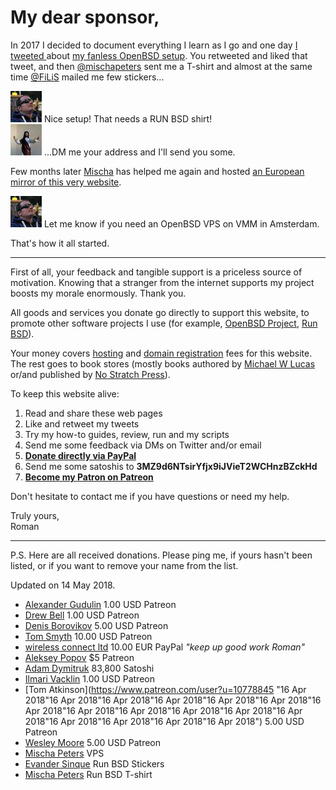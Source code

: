 # My dear sponsor,

In 2017 I decided to document everything I learn as I go and one day [I
tweeted
](https://mobile.twitter.com/romanzolotarev/status/909807483149066248)
about [my fanless OpenBSD setup](/setup.html). You retweeted and liked
that tweet, and then
[@mischapeters](https://mobile.twitter.com/mischapeters) sent me a T-shirt
and almost at the same time [@FiLiS](https://mobile.twitter.com/FiLiS)
mailed me few stickers...

<div class="quote"> <a
href="https://mobile.twitter.com/mischapeters/status/910019073223872512"><img class="quote__avatar"
src="/avatars/mischapeters.jpeg"
title="19 Sep 2017"
alt="(((Mischa &#x1F576; &#x1F421; RCX))) (@mischapeters)"></a><span class="quote__text">
Nice setup! That needs a RUN BSD shirt!</span></div>

<div class="quote"><a
href="https://mobile.twitter.com/FiLiS/status/925425396941770755"><img class="quote__avatar"
src="/avatars/FiLiS.jpeg"
title="31 Oct 2017"
alt="Not Evander Sinque (@FiLiS)"></a><span class="quote__text">
...DM me your address and I'll send you some.</span></div>

Few months later [Mischa](https://mobile.twitter.com/mischapeters) has
helped me again and hosted [an European mirror of this very
website](http://hi.romanzolotarev.com/).

<div class="quote"> <a
href="https://mobile.twitter.com/mischapeters/status/984827416215457794"><img class="quote__avatar"
src="/avatars/mischapeters.jpeg"
title="13 Apr 2018"
alt="(((Mischa &#x1F576; &#x1F421; RCX))) (@mischapeters)"></a><span class="quote__text">
Let me know if you need an OpenBSD VPS on VMM in Amsterdam.</span></div>

That's how it all started.

---

First of all, your feedback and tangible support is
a priceless source of motivation. Knowing that a stranger from the
internet supports my project boosts my morale enormously. Thank you.

All goods and services you donate go directly to support this website, to
promote other software projects I use (for example, [OpenBSD
Project](https://www.openbsdfoundation.org/donations.html),
[Run BSD](http://runbsd.info/)).

Your money covers [hosting](/vultr.html) and [domain
registration](https://iwantmyname.com/) fees for this website. The rest
goes to book stores (mostly books authored by [Michael W
Lucas](https://mwl.io/) or/and published by [No Stratch
Press](https://nostarch.com/)).

To keep this website alive:

1. Read and share these web pages
1. Like and retweet my tweets
1. Try my how-to guides, review, run and my scripts
1. Send me some feedback via DMs on Twitter and/or email
1. **[Donate directly via PayPal](/paypal.html)**
1. Send me some satoshis to **3MZ9d6NTsirYfjx9iJVieT2WCHnzBZckHd**
1. **[Become my Patron on Patreon](/patreon.html)**

Don't hesitate to contact me if you have questions or need my help.

Truly yours,<br>
Roman

---

P.S. Here are all received donations. Please ping me, if yours hasn't been
listed, or if you want to remove your name from the list.

Updated on 14 May 2018.

- [Alexander Gudulin](https://www.patreon.com/agudulin/creators "14 May 2018") 1.00 USD Patreon
- [Drew Bell](https://www.patreon.com/droob/creators "29 Apr 2018") 1.00 USD Patreon
- [Denis Borovikov](https://www.patreon.com/user/creators?u=10926064 "25 Apr 2018") 5.00 USD Patreon
- [Tom Smyth](https://www.patreon.com/user/creators?u=10913897 "24 Apr 2018") 10.00 USD Patreon
- [wireless connect ltd](http://wirelessconnect.eu "24 Apr 2018") 10.00 EUR PayPal _"keep up good work Roman"_
- [Aleksey Popov](https://www.patreon.com/user?u=10910753 "24 Apr 2018") $5 Patreon
- [Adam Dymitruk](https://mobile.twitter.com/adymitruk "24 Apr 2018") 83,800 Satoshi
- [Ilmari Vacklin](https://www.patreon.com/user?u=2288738 "23 Apr 2018") 1.00 USD Patreon
- [Tom Atkinson](https://www.patreon.com/user?u=10778845 "16 Apr 2018"16 Apr 2018"16 Apr 2018"16 Apr 2018"16 Apr 2018"16 Apr 2018"16 Apr 2018"16 Apr 2018"16 Apr 2018"16 Apr 2018"16 Apr 2018"16 Apr 2018"16 Apr 2018"16 Apr 2018"16 Apr 2018"16 Apr 2018") 5.00 USD Patreon
- [Wesley Moore](https://www.patreon.com/wezm "15 Apr 2018") 5.00 USD Patreon
- [Mischa Peters](https://mobile.twitter.com/mischapeters "13 Apr 2018") VPS
- [Evander Sinque](https://mobile.twitter.com/FiLiS "31 Oct 2017") Run BSD Stickers
- [Mischa Peters](https://mobile.twitter.com/mischapeters "19 Sep 2017") Run BSD T-shirt

